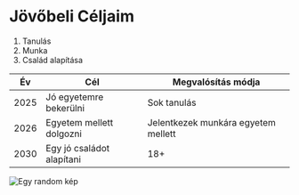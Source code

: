 # Jövőbeli Céljaim

1. Tanulás
2. Munka
3. Család alapítása


| Év           |              Cél            |        Megvalósítás módja         |
| -----------  |          -----------        |        ------------------         |
|      2025    |    Jó egyetemre bekerülni   |          Sok tanulás              |
|      2026    |   Egyetem mellett dolgozni  |Jelentkezek munkára egyetem mellett|
|      2030    |   Egy jó családot alapítani |              18+                  |

![Egy random kép](https://s.24.hu/app/uploads/sites/11/2016/12/happyfeetwikia-e1480625772321.jpg)